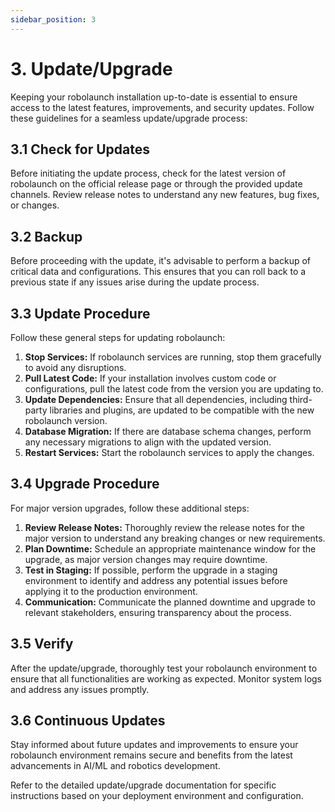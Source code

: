 ```yaml
---
sidebar_position: 3
---
```


# 3. Update/Upgrade

Keeping your robolaunch installation up-to-date is essential to ensure access to the latest features, improvements, and security updates. Follow these guidelines for a seamless update/upgrade process:

## 3.1 Check for Updates

Before initiating the update process, check for the latest version of robolaunch on the official release page or through the provided update channels. Review release notes to understand any new features, bug fixes, or changes.

## 3.2 Backup

Before proceeding with the update, it's advisable to perform a backup of critical data and configurations. This ensures that you can roll back to a previous state if any issues arise during the update process.

## 3.3 Update Procedure

Follow these general steps for updating robolaunch:

1. **Stop Services:** If robolaunch services are running, stop them gracefully to avoid any disruptions.
2. **Pull Latest Code:** If your installation involves custom code or configurations, pull the latest code from the version you are updating to.
3. **Update Dependencies:** Ensure that all dependencies, including third-party libraries and plugins, are updated to be compatible with the new robolaunch version.
4. **Database Migration:** If there are database schema changes, perform any necessary migrations to align with the updated version.
5. **Restart Services:** Start the robolaunch services to apply the changes.

## 3.4 Upgrade Procedure

For major version upgrades, follow these additional steps:

1. **Review Release Notes:** Thoroughly review the release notes for the major version to understand any breaking changes or new requirements.
2. **Plan Downtime:** Schedule an appropriate maintenance window for the upgrade, as major version changes may require downtime.
3. **Test in Staging:** If possible, perform the upgrade in a staging environment to identify and address any potential issues before applying it to the production environment.
4. **Communication:** Communicate the planned downtime and upgrade to relevant stakeholders, ensuring transparency about the process.

## 3.5 Verify

After the update/upgrade, thoroughly test your robolaunch environment to ensure that all functionalities are working as expected. Monitor system logs and address any issues promptly.

## 3.6 Continuous Updates

Stay informed about future updates and improvements to ensure your robolaunch environment remains secure and benefits from the latest advancements in AI/ML and robotics development.

Refer to the detailed update/upgrade documentation for specific instructions based on your deployment environment and configuration.
